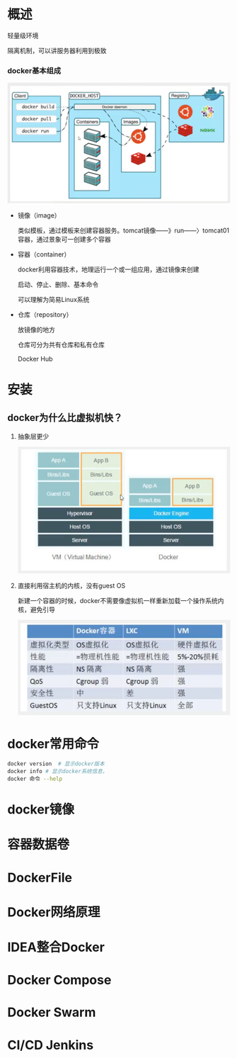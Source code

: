 # 概述

轻量级环境

隔离机制，可以讲服务器利用到极致



### docker基本组成

![Screen Shot 2021-09-13 at 11.28.52](docker.assets/Screen%20Shot%202021-09-13%20at%2011.28.52.png)



- 镜像（image）

  类似模板，通过模板来创建容器服务。tomcat镜像——》run——〉tomcat01容器，通过景象可一创建多个容器

- 容器（container）

  docker利用容器技术，地理运行一个或一组应用，通过镜像来创建

  启动、停止、删除、基本命令

  可以理解为简易Linux系统

- 仓库（repository）

  放镜像的地方

  仓库可分为共有仓库和私有仓库

  Docker Hub



# 安装







## docker为什么比虚拟机快？

1. 抽象层更少

   ![Screen Shot 2021-09-13 at 17.47.55](docker.assets/Screen%20Shot%202021-09-13%20at%2017.47.55.png)

2. 直接利用宿主机的内核，没有guest OS

   新建一个容器的时候，docker不需要像虚拟机一样重新加载一个操作系统内核，避免引导

   ![Screen Shot 2021-09-13 at 17.52.12](docker.assets/Screen%20Shot%202021-09-13%20at%2017.52.12.png)



# docker常用命令

```bash
docker version	# 显示docker版本
docker info	# 显示docker系统信息，
docker 命令 --help

```





# docker镜像



# 容器数据卷



# DockerFile



# Docker网络原理



# IDEA整合Docker



# Docker Compose

# Docker Swarm



# CI/CD Jenkins

